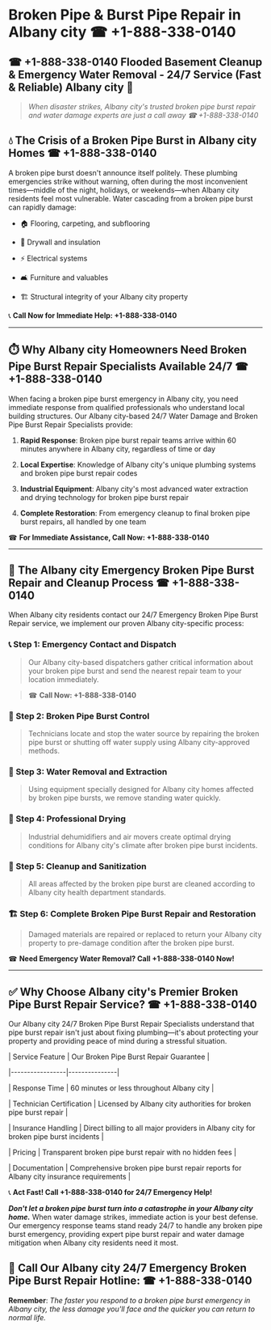 # Broken Pipe & Burst Pipe Repair in Albany city ☎ +1-888-338-0140  
## ☎ +1-888-338-0140 Flooded Basement Cleanup & Emergency Water Removal - 24/7 Service (Fast & Reliable) Albany city 🚨  

> *When disaster strikes, Albany city's trusted broken pipe burst repair and water damage experts are just a call away ☎ +1-888-338-0140*  

## 💧 The Crisis of a Broken Pipe Burst in Albany city Homes ☎ +1-888-338-0140  

A broken pipe burst doesn't announce itself politely. These plumbing emergencies strike without warning, often during the most inconvenient times—middle of the night, holidays, or weekends—when Albany city residents feel most vulnerable. Water cascading from a broken pipe burst can rapidly damage:  

* 🏠 Flooring, carpeting, and subflooring  
* 🧱 Drywall and insulation  
* ⚡ Electrical systems  
* 🛋️ Furniture and valuables  
* 🏗️ Structural integrity of your Albany city property  

📞 **Call Now for Immediate Help: +1-888-338-0140**  

---  

## ⏱️ Why Albany city Homeowners Need Broken Pipe Burst Repair Specialists Available 24/7 ☎ +1-888-338-0140  

When facing a broken pipe burst emergency in Albany city, you need immediate response from qualified professionals who understand local building structures. Our Albany city-based 24/7 Water Damage and Broken Pipe Burst Repair Specialists provide:  

1. **Rapid Response**: Broken pipe burst repair teams arrive within 60 minutes anywhere in Albany city, regardless of time or day  
2. **Local Expertise**: Knowledge of Albany city's unique plumbing systems and broken pipe burst repair codes  
3. **Industrial Equipment**: Albany city's most advanced water extraction and drying technology for broken pipe burst repair  
4. **Complete Restoration**: From emergency cleanup to final broken pipe burst repairs, all handled by one team  

☎ **For Immediate Assistance, Call Now: +1-888-338-0140**  

---  

## 🔧 The Albany city Emergency Broken Pipe Burst Repair and Cleanup Process ☎ +1-888-338-0140  

When Albany city residents contact our 24/7 Emergency Broken Pipe Burst Repair service, we implement our proven Albany city-specific process:  

### 📞 Step 1: Emergency Contact and Dispatch  
> Our Albany city-based dispatchers gather critical information about your broken pipe burst and send the nearest repair team to your location immediately.  
> ☎ **Call Now: +1-888-338-0140**  

### 🚿 Step 2: Broken Pipe Burst Control  
> Technicians locate and stop the water source by repairing the broken pipe burst or shutting off water supply using Albany city-approved methods.  

### 🌊 Step 3: Water Removal and Extraction  
> Using equipment specially designed for Albany city homes affected by broken pipe bursts, we remove standing water quickly.  

### 💨 Step 4: Professional Drying  
> Industrial dehumidifiers and air movers create optimal drying conditions for Albany city's climate after broken pipe burst incidents.  

### 🧼 Step 5: Cleanup and Sanitization  
> All areas affected by the broken pipe burst are cleaned according to Albany city health department standards.  

### 🏗️ Step 6: Complete Broken Pipe Burst Repair and Restoration  
> Damaged materials are repaired or replaced to return your Albany city property to pre-damage condition after the broken pipe burst.  

☎ **Need Emergency Water Removal? Call +1-888-338-0140 Now!**  

---  

## ✅ Why Choose Albany city's Premier Broken Pipe Burst Repair Service? ☎ +1-888-338-0140  

Our Albany city 24/7 Broken Pipe Burst Repair Specialists understand that pipe burst repair isn't just about fixing plumbing—it's about protecting your property and providing peace of mind during a stressful situation.  

| Service Feature | Our Broken Pipe Burst Repair Guarantee |  
|-----------------|---------------|  
| Response Time | 60 minutes or less throughout Albany city |  
| Technician Certification | Licensed by Albany city authorities for broken pipe burst repair |  
| Insurance Handling | Direct billing to all major providers in Albany city for broken pipe burst incidents |  
| Pricing | Transparent broken pipe burst repair with no hidden fees |  
| Documentation | Comprehensive broken pipe burst repair reports for Albany city insurance requirements |  

📞 **Act Fast! Call +1-888-338-0140 for 24/7 Emergency Help!**  

***Don't let a broken pipe burst turn into a catastrophe in your Albany city home.*** When water damage strikes, immediate action is your best defense. Our emergency response teams stand ready 24/7 to handle any broken pipe burst emergency, providing expert pipe burst repair and water damage mitigation when Albany city residents need it most.  

## 📱 Call Our Albany city 24/7 Emergency Broken Pipe Burst Repair Hotline: ☎ +1-888-338-0140  

**Remember**: *The faster you respond to a broken pipe burst emergency in Albany city, the less damage you'll face and the quicker you can return to normal life.*